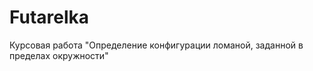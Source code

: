 Futarelka
=========
Курсовая работа
"Определение конфигурации ломаной, заданной в пределах окружности"
